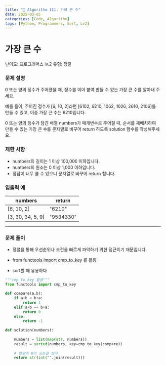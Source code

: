 ```yaml
---
title: "🧠 Algorithm 111: 가장 큰 수"
date: 2025-03-05
categories: [Code, Algorithm]
tags: [Python, Programmers, Sort, Lv2]
---
```


# 가장 큰 수

난이도: 프로그래머스 lv.2
유형: 정렬

### **문제 설명**

0 또는 양의 정수가 주어졌을 때, 정수를 이어 붙여 만들 수 있는 가장 큰 수를 알아내 주세요.

예를 들어, 주어진 정수가 [6, 10, 2]라면 [6102, 6210, 1062, 1026, 2610, 2106]를 만들 수 있고, 이중 가장 큰 수는 6210입니다.

0 또는 양의 정수가 담긴 배열 numbers가 매개변수로 주어질 때, 순서를 재배치하여 만들 수 있는 가장 큰 수를 문자열로 바꾸어 return 하도록 solution 함수를 작성해주세요.

### 제한 사항

- numbers의 길이는 1 이상 100,000 이하입니다.
- numbers의 원소는 0 이상 1,000 이하입니다.
- 정답이 너무 클 수 있으니 문자열로 바꾸어 return 합니다.

### 입출력 예

| numbers | return |
| --- | --- |
| [6, 10, 2] | "6210" |
| [3, 30, 34, 5, 9] | "9534330" |

---

### 문제 풀이

- 정렬을 통해 우선순위나 조건을 빠르게 파악하기 위한 접근이기 때문입니다.

- from functools import cmp_to_key 를 활용
- sort할 때 유용하다

```python
"""cmp_to_key 활용"""
from functools import cmp_to_key

def compare(a,b):
    if a+b < b+a:
        return 1
    elif a+b == b+a:
        return 0
    else:
        return -1
    
def solution(numbers):
    
    numbers = list(map(str, numbers))
    result = sorted(numbers, key=cmp_to_key(compare))
    
    # 맨앞이 0이 오는걸 방지
    return str(int("".join(result)))
```